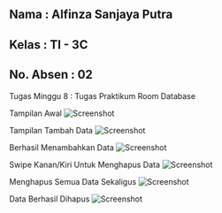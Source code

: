 ## Nama      : Alfinza Sanjaya Putra
## Kelas     : TI - 3C
## No. Absen : 02

Tugas Minggu 8 : Tugas Praktikum Room Database

Tampilan Awal
![Screenshot](img/1.png)

Tampilan Tambah Data
![Screenshot](img/2.png)

Berhasil Menambahkan Data
![Screenshot](img/3.png)

Swipe Kanan/Kiri Untuk Menghapus Data
![Screenshot](img/4.png)

Menghapus Semua Data Sekaligus
![Screenshot](img/5.png)

Data Berhasil Dihapus
![Screenshot](img/6.png)

